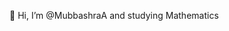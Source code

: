 👋 Hi, I’m @MubbashraA and studying Mathematics 

<!---
MubbashraA/MubbashraA is a ✨ special ✨ repository because its `README.md` (this file) appears on your GitHub profile.
You can click the Preview link to take a look at your changes.
--->
